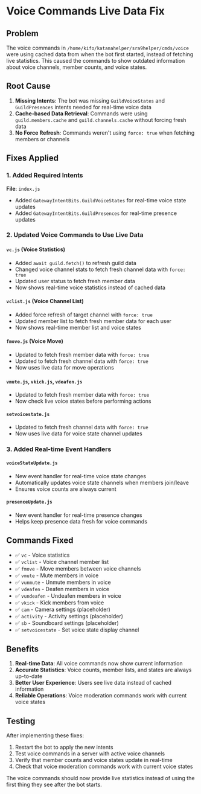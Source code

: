 # Voice Commands Live Data Fix

## Problem
The voice commands in `/home/kifo/katanahelper/sra9helper/cmds/voice` were using cached data from when the bot first started, instead of fetching live statistics. This caused the commands to show outdated information about voice channels, member counts, and voice states.

## Root Cause
1. **Missing Intents**: The bot was missing `GuildVoiceStates` and `GuildPresences` intents needed for real-time voice data
2. **Cache-based Data Retrieval**: Commands were using `guild.members.cache` and `guild.channels.cache` without forcing fresh data
3. **No Force Refresh**: Commands weren't using `force: true` when fetching members or channels

## Fixes Applied

### 1. Added Required Intents
**File**: `index.js`
- Added `GatewayIntentBits.GuildVoiceStates` for real-time voice state updates
- Added `GatewayIntentBits.GuildPresences` for real-time presence updates

### 2. Updated Voice Commands to Use Live Data

#### `vc.js` (Voice Statistics)
- Added `await guild.fetch()` to refresh guild data
- Changed voice channel stats to fetch fresh channel data with `force: true`
- Updated user status to fetch fresh member data
- Now shows real-time voice statistics instead of cached data

#### `vclist.js` (Voice Channel List)
- Added force refresh of target channel with `force: true`
- Updated member list to fetch fresh member data for each user
- Now shows real-time member list and voice states

#### `fmove.js` (Voice Move)
- Updated to fetch fresh member data with `force: true`
- Updated to fetch fresh channel data with `force: true`
- Now uses live data for move operations

#### `vmute.js`, `vkick.js`, `vdeafen.js`
- Updated to fetch fresh member data with `force: true`
- Now check live voice states before performing actions

#### `setvoicestate.js`
- Updated to fetch fresh channel data with `force: true`
- Now uses live data for voice state channel updates

### 3. Added Real-time Event Handlers

#### `voiceStateUpdate.js`
- New event handler for real-time voice state changes
- Automatically updates voice state channels when members join/leave
- Ensures voice counts are always current

#### `presenceUpdate.js`
- New event handler for real-time presence changes
- Helps keep presence data fresh for voice commands

## Commands Fixed
- ✅ `vc` - Voice statistics
- ✅ `vclist` - Voice channel member list
- ✅ `fmove` - Move members between voice channels
- ✅ `vmute` - Mute members in voice
- ✅ `vunmute` - Unmute members in voice
- ✅ `vdeafen` - Deafen members in voice
- ✅ `vundeafen` - Undeafen members in voice
- ✅ `vkick` - Kick members from voice
- ✅ `cam` - Camera settings (placeholder)
- ✅ `activity` - Activity settings (placeholder)
- ✅ `sb` - Soundboard settings (placeholder)
- ✅ `setvoicestate` - Set voice state display channel

## Benefits
1. **Real-time Data**: All voice commands now show current information
2. **Accurate Statistics**: Voice counts, member lists, and states are always up-to-date
3. **Better User Experience**: Users see live data instead of cached information
4. **Reliable Operations**: Voice moderation commands work with current voice states

## Testing
After implementing these fixes:
1. Restart the bot to apply the new intents
2. Test voice commands in a server with active voice channels
3. Verify that member counts and voice states update in real-time
4. Check that voice moderation commands work with current voice states

The voice commands should now provide live statistics instead of using the first thing they see after the bot starts. 